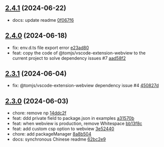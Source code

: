## [2.4.1](https://github.com/tomjs/vite-plugin-vscode/compare/v2.4.0...v2.4.1) (2024-06-22)

- docs: update readme [0f067f6](https://github.com/tomjs/vite-plugin-vscode/commit/0f067f6)

## [2.4.0](https://github.com/tomjs/vite-plugin-vscode/compare/v2.3.1...v2.4.0) (2024-06-18)

- fix: env.d.ts file export error [e23ad80](https://github.com/tomjs/vite-plugin-vscode/commit/e23ad80)
- feat: copy the code of @tomjs/vscode-extension-webview to the current project to solve dependency issues #7 [aad58f2](https://github.com/tomjs/vite-plugin-vscode/commit/aad58f2)

## [2.3.1](https://github.com/tomjs/vite-plugin-vscode/compare/v2.3.0...v2.3.1) (2024-06-04)

- fix: @tomjs/vscode-extension-webview dependency issue #4 [450827d](https://github.com/tomjs/vite-plugin-vscode/commit/450827d)

## [2.3.0](https://github.com/tomjs/vite-plugin-vscode/compare/v2.2.0...v2.3.0) (2024-06-03)

- chore: remove np [14ddc2f](https://github.com/tomjs/vite-plugin-vscode/commit/14ddc2f)
- feat: ddd private field to package.json in examples [a31570b](https://github.com/tomjs/vite-plugin-vscode/commit/a31570b)
- feat: when webview is production, remove Whitespace [bb13f8c](https://github.com/tomjs/vite-plugin-vscode/commit/bb13f8c)
- feat: add custom csp option to webview [3e52440](https://github.com/tomjs/vite-plugin-vscode/commit/3e52440)
- chore: add packageManager [8a8b504](https://github.com/tomjs/vite-plugin-vscode/commit/8a8b504)
- docs: synchronous Chinese readme [62bc2e9](https://github.com/tomjs/vite-plugin-vscode/commit/62bc2e9)
